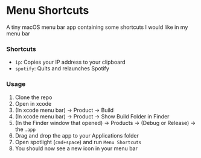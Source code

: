 # Menu Shortcuts
A tiny macOS menu bar app containing some shortcuts I would like in my menu bar

### Shortcuts
- `ip`: Copies your IP address to your clipboard
- `spotify`: Quits and relaunches Spotify

### Usage
1. Clone the repo
2. Open in xcode
3. (In xcode menu bar) -> Product -> Build
4. (In xcode menu bar) -> Product -> Show Build Folder in Finder
5. (In the Finder window that opened) -> Products -> (Debug or Release) -> the `.app`
6. Drag and drop the app to your Applications folder
7. Open spotlight (`cmd+space`) and run `Menu Shortcuts`
8. You should now see a new icon in your menu bar
